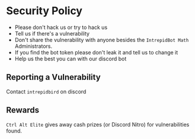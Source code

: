 # Security Policy
- Please don't hack us or try to hack us
- Tell us if there's a vulnerability
- Don't share the vulnerability with anyone besides the `IntrepidBot Math` Administrators.
- If you find the bot token please don't leak it and tell us to change it
- Help us the best you can with our discord bot

## Reporting a Vulnerability
Contact ```intrepidbird``` on discord

## Rewards
`Ctrl Alt Elite` gives away cash prizes (or Discord Nitro) for vulnerabilities found.
